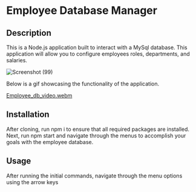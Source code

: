 # Employee Database Manager

## Description

This is a Node.js application built to interact with a MySql database. This application will allow you to configure employees roles, departments, and salaries.

![Screenshot (99)](https://user-images.githubusercontent.com/111029572/216480127-17fd4273-98fe-4571-8220-318f31a09b85.png)

Below is a gif showcasing the functionality of the application.

[Employee_db_video.webm](https://user-images.githubusercontent.com/111029572/216480166-ebf871f3-a869-43bd-8ca2-af4ebf102ac5.webm)

## Installation

After cloning, run npm i to ensure that all required packages are installed. Next, run npm start and navigate through the menus to accomplish your goals with the employee database.

## Usage

After running the initial commands, navigate through the menu options using the arrow keys 
